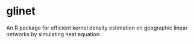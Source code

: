 # glinet
An R package for efficient kernel density estimation on geographic linear networks by simulating heat equation.
